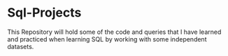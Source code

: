 # Sql-Projects
This Repository will hold some of the code and queries that I have learned and practiced when learning SQL by working with some independent datasets.
